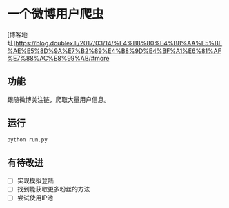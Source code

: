 # 一个微博用户爬虫

[博客地址]https://blog.doublex.li/2017/03/14/%E4%B8%80%E4%B8%AA%E5%BE%AE%E5%8D%9A%E7%B2%89%E4%B8%9D%E4%BF%A1%E6%81%AF%E7%88%AC%E8%99%AB/#more

## 功能
跟随微博关注链，爬取大量用户信息。

## 运行
```bash
python run.py
```

## 有待改进
- [ ] 实现模拟登陆
- [ ] 找到能获取更多粉丝的方法
- [ ] 尝试使用IP池
